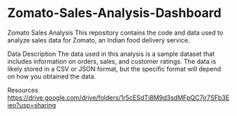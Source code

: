 # Zomato-Sales-Analysis-Dashboard
Zomato Sales Analysis
This repository contains the code and data used to analyze sales data for Zomato, an Indian food delivery service.

Data Description
The data used in this analysis is a sample dataset that includes information on orders, sales, and customer ratings. The data is likely stored in a CSV or JSON format, but the specific format will depend on how you obtained the data.

Resources
https://drive.google.com/drive/folders/1r5cESdTi8M9d3sdMFpQC7jr7SFb3Eieo?usp=sharing
